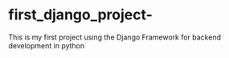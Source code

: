 # first_django_project-
This is my first project using the Django Framework for backend development in python
